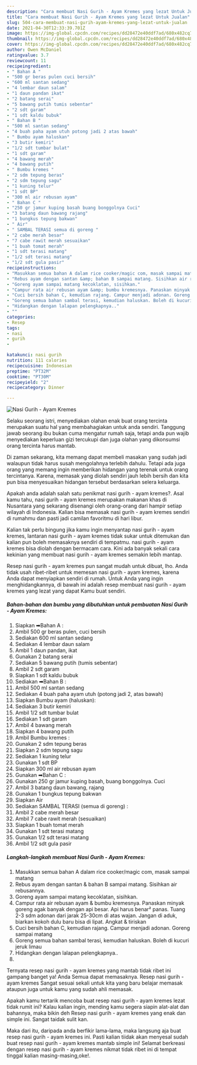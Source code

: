 ```yaml
---
description: "Cara membuat Nasi Gurih - Ayam Kremes yang lezat Untuk Jualan"
title: "Cara membuat Nasi Gurih - Ayam Kremes yang lezat Untuk Jualan"
slug: 504-cara-membuat-nasi-gurih-ayam-kremes-yang-lezat-untuk-jualan
date: 2021-04-30T12:33:39.701Z
image: https://img-global.cpcdn.com/recipes/dd28472e40ddf7ad/680x482cq70/nasi-gurih-ayam-kremes-foto-resep-utama.jpg
thumbnail: https://img-global.cpcdn.com/recipes/dd28472e40ddf7ad/680x482cq70/nasi-gurih-ayam-kremes-foto-resep-utama.jpg
cover: https://img-global.cpcdn.com/recipes/dd28472e40ddf7ad/680x482cq70/nasi-gurih-ayam-kremes-foto-resep-utama.jpg
author: Owen McDaniel
ratingvalue: 3.7
reviewcount: 11
recipeingredient:
- " Bahan A "
- "500 gr beras pulen cuci bersih"
- "600 ml santan sedang"
- "4 lembar daun salam"
- "1 daun pandan ikat"
- "2 batang serai"
- "5 bawang putih tumis sebentar"
- "2 sdt garam"
- "1 sdt kaldu bubuk"
- " Bahan B "
- "500 ml santan sedang"
- "4 buah paha ayam utuh potong jadi 2 atas bawah"
- " Bumbu ayam haluskan"
- "3 butir kemiri"
- "1/2 sdt tumbar bulat"
- "1 sdt garam"
- "4 bawang merah"
- "4 bawang putih"
- " Bumbu kremes "
- "2 sdm tepung beras"
- "2 sdm tepung sagu"
- "1 kuning telur"
- "1 sdt BP"
- "300 ml air rebusan ayam"
- " Bahan C "
- "250 gr jamur kuping basah buang bonggolnya Cuci"
- "3 batang daun bawang rajang"
- "1 bungkus tepung bakwan"
- " Air"
- " SAMBAL TERASI semua di goreng "
- "2 cabe merah besar"
- "7 cabe rawit merah sesuaikan"
- "1 buah tomat merah"
- "1 sdt terasi matang"
- "1/2 sdt terasi matang"
- "1/2 sdt gula pasir"
recipeinstructions:
- "Masukkan semua bahan A dalam rice cooker/magic com, masak sampai matang"
- "Rebus ayam dengan santan &amp; bahan B sampai matang. Sisihkan air rebusannya."
- "Goreng ayam sampai matang kecoklatan, sisihkan."
- "Campur rata air rebusan ayam &amp; bumbu kremesnya. Panaskan minyak goreng agak banyak dengan api besar. Api harus benar² panas. Tuang 2-3 sdm adonan dari jarak 25-30cm di atas wajan. Jangan di aduk, biarkan kokoh dulu baru bisa di lipat. Angkat &amp; tiriskan"
- "Cuci bersih bahan C, kemudian rajang. Campur menjadi adonan. Goreng sampai matang"
- "Goreng semua bahan sambal terasi, kemudian haluskan. Boleh di kucuri jeruk limau"
- "Hidangkan dengan lalapan pelengkapnya.."
- ""
categories:
- Resep
tags:
- nasi
- gurih
- 

katakunci: nasi gurih  
nutrition: 111 calories
recipecuisine: Indonesian
preptime: "PT32M"
cooktime: "PT30M"
recipeyield: "2"
recipecategory: Dinner

---
```



![Nasi Gurih - Ayam Kremes](https://img-global.cpcdn.com/recipes/dd28472e40ddf7ad/680x482cq70/nasi-gurih-ayam-kremes-foto-resep-utama.jpg)

Selaku seorang istri, menyediakan olahan enak buat orang tercinta merupakan suatu hal yang membahagiakan untuk anda sendiri. Tanggung jawab seorang ibu bukan cuma mengatur rumah saja, tetapi anda pun wajib menyediakan keperluan gizi tercukupi dan juga olahan yang dikonsumsi orang tercinta harus mantab.

Di zaman  sekarang, kita memang dapat membeli masakan yang sudah jadi walaupun tidak harus susah mengolahnya terlebih dahulu. Tetapi ada juga orang yang memang ingin memberikan hidangan yang terenak untuk orang tercintanya. Karena, memasak yang diolah sendiri jauh lebih bersih dan kita pun bisa menyesuaikan hidangan tersebut berdasarkan selera keluarga. 



Apakah anda adalah salah satu penikmat nasi gurih - ayam kremes?. Asal kamu tahu, nasi gurih - ayam kremes merupakan makanan khas di Nusantara yang sekarang disenangi oleh orang-orang dari hampir setiap wilayah di Indonesia. Kalian bisa memasak nasi gurih - ayam kremes sendiri di rumahmu dan pasti jadi camilan favoritmu di hari libur.

Kalian tak perlu bingung jika kamu ingin menyantap nasi gurih - ayam kremes, lantaran nasi gurih - ayam kremes tidak sukar untuk ditemukan dan kalian pun boleh memasaknya sendiri di tempatmu. nasi gurih - ayam kremes bisa diolah dengan bermacam cara. Kini ada banyak sekali cara kekinian yang membuat nasi gurih - ayam kremes semakin lebih mantap.

Resep nasi gurih - ayam kremes pun sangat mudah untuk dibuat, lho. Anda tidak usah ribet-ribet untuk memesan nasi gurih - ayam kremes, karena Anda dapat menyiapkan sendiri di rumah. Untuk Anda yang ingin menghidangkannya, di bawah ini adalah resep membuat nasi gurih - ayam kremes yang lezat yang dapat Kamu buat sendiri.

<!--inarticleads1-->

##### Bahan-bahan dan bumbu yang dibutuhkan untuk pembuatan Nasi Gurih - Ayam Kremes:

1. Siapkan  ➡Bahan A :
1. Ambil 500 gr beras pulen, cuci bersih
1. Sediakan 600 ml santan sedang
1. Sediakan 4 lembar daun salam
1. Ambil 1 daun pandan, ikat
1. Gunakan 2 batang serai
1. Sediakan 5 bawang putih (tumis sebentar)
1. Ambil 2 sdt garam
1. Siapkan 1 sdt kaldu bubuk
1. Sediakan  ➡Bahan B :
1. Ambil 500 ml santan sedang
1. Sediakan 4 buah paha ayam utuh (potong jadi 2, atas bawah)
1. Siapkan  Bumbu ayam (haluskan):
1. Sediakan 3 butir kemiri
1. Ambil 1/2 sdt tumbar bulat
1. Sediakan 1 sdt garam
1. Ambil 4 bawang merah
1. Siapkan 4 bawang putih
1. Ambil  Bumbu kremes :
1. Gunakan 2 sdm tepung beras
1. Siapkan 2 sdm tepung sagu
1. Sediakan 1 kuning telur
1. Gunakan 1 sdt BP
1. Siapkan 300 ml air rebusan ayam
1. Gunakan  ➡Bahan C :
1. Gunakan 250 gr jamur kuping basah, buang bonggolnya. Cuci
1. Ambil 3 batang daun bawang, rajang
1. Gunakan 1 bungkus tepung bakwan
1. Siapkan  Air
1. Sediakan  SAMBAL TERASI (semua di goreng) :
1. Ambil 2 cabe merah besar
1. Ambil 7 cabe rawit merah (sesuaikan)
1. Siapkan 1 buah tomat merah
1. Gunakan 1 sdt terasi matang
1. Gunakan 1/2 sdt terasi matang
1. Ambil 1/2 sdt gula pasir




<!--inarticleads2-->

##### Langkah-langkah membuat Nasi Gurih - Ayam Kremes:

1. Masukkan semua bahan A dalam rice cooker/magic com, masak sampai matang
1. Rebus ayam dengan santan &amp; bahan B sampai matang. Sisihkan air rebusannya.
1. Goreng ayam sampai matang kecoklatan, sisihkan.
1. Campur rata air rebusan ayam &amp; bumbu kremesnya. Panaskan minyak goreng agak banyak dengan api besar. Api harus benar² panas. Tuang 2-3 sdm adonan dari jarak 25-30cm di atas wajan. Jangan di aduk, biarkan kokoh dulu baru bisa di lipat. Angkat &amp; tiriskan
1. Cuci bersih bahan C, kemudian rajang. Campur menjadi adonan. Goreng sampai matang
1. Goreng semua bahan sambal terasi, kemudian haluskan. Boleh di kucuri jeruk limau
1. Hidangkan dengan lalapan pelengkapnya..
1. 




Ternyata resep nasi gurih - ayam kremes yang mantab tidak ribet ini gampang banget ya! Anda Semua dapat memasaknya. Resep nasi gurih - ayam kremes Sangat sesuai sekali untuk kita yang baru belajar memasak ataupun juga untuk kamu yang sudah ahli memasak.

Apakah kamu tertarik mencoba buat resep nasi gurih - ayam kremes lezat tidak rumit ini? Kalau kalian ingin, mending kamu segera siapin alat-alat dan bahannya, maka bikin deh Resep nasi gurih - ayam kremes yang enak dan simple ini. Sangat taidak sulit kan. 

Maka dari itu, daripada anda berfikir lama-lama, maka langsung aja buat resep nasi gurih - ayam kremes ini. Pasti kalian tiidak akan menyesal sudah buat resep nasi gurih - ayam kremes mantab simple ini! Selamat berkreasi dengan resep nasi gurih - ayam kremes nikmat tidak ribet ini di tempat tinggal kalian masing-masing,oke!.

